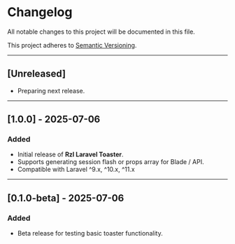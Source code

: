 # Changelog

All notable changes to this project will be documented in this file.

This project adheres to [Semantic Versioning](https://semver.org/spec/v2.0.0.html).

---

## [Unreleased]

- Preparing next release.

---

## [1.0.0] - 2025-07-06

### Added

- Initial release of **Rzl Laravel Toaster**.
- Supports generating session flash or props array for Blade / API.
- Compatible with Laravel ^9.x, ^10.x, ^11.x

---

## [0.1.0-beta] - 2025-07-06

### Added

- Beta release for testing basic toaster functionality.
